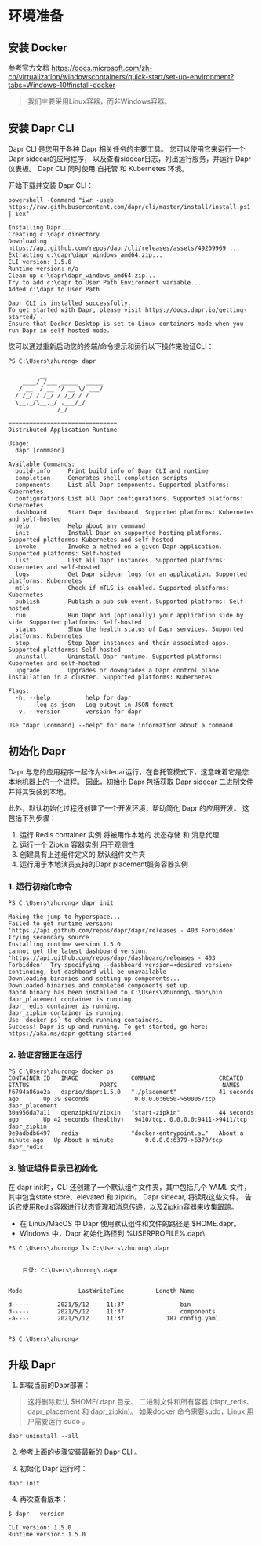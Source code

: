 # 环境准备

## 安装 Docker

参考官方文档 https://docs.microsoft.com/zh-cn/virtualization/windowscontainers/quick-start/set-up-environment?tabs=Windows-10#install-docker

> 我们主要采用Linux容器，而非Windows容器。

## 安装 Dapr CLI

Dapr CLI 是您用于各种 Dapr 相关任务的主要工具。 您可以使用它来运行一个Dapr sidecar的应用程序， 以及查看sidecar日志，列出运行服务，并运行 Dapr 仪表板。 Dapr CLI 同时使用 自托管 和 Kubernetes 环境。

开始下载并安装 Dapr CLI：
```shell
powershell -Command "iwr -useb https://raw.githubusercontent.com/dapr/cli/master/install/install.ps1 | iex"
```

```shell
Installing Dapr...
Creating c:\dapr directory
Downloading https://api.github.com/repos/dapr/cli/releases/assets/49209969 ...
Extracting c:\dapr\dapr_windows_amd64.zip...
CLI version: 1.5.0
Runtime version: n/a
Clean up c:\dapr\dapr_windows_amd64.zip...
Try to add c:\dapr to User Path Environment variable...
Added c:\dapr to User Path 

Dapr CLI is installed successfully.
To get started with Dapr, please visit https://docs.dapr.io/getting-started/ .
Ensure that Docker Desktop is set to Linux containers mode when you run Dapr in self hosted mode.
```

您可以通过重新启动您的终端/命令提示和运行以下操作来验证CLI：
```shell
PS C:\Users\zhurong> dapr

         __
    ____/ /___ _____  _____
   / __  / __ '/ __ \/ ___/
  / /_/ / /_/ / /_/ / /
  \__,_/\__,_/ .___/_/
              /_/

===============================
Distributed Application Runtime

Usage:
  dapr [command]

Available Commands:
  build-info     Print build info of Dapr CLI and runtime
  completion     Generates shell completion scripts
  components     List all Dapr components. Supported platforms: Kubernetes
  configurations List all Dapr configurations. Supported platforms: Kubernetes
  dashboard      Start Dapr dashboard. Supported platforms: Kubernetes and self-hosted
  help           Help about any command
  init           Install Dapr on supported hosting platforms. Supported platforms: Kubernetes and self-hosted
  invoke         Invoke a method on a given Dapr application. Supported platforms: Self-hosted
  list           List all Dapr instances. Supported platforms: Kubernetes and self-hosted
  logs           Get Dapr sidecar logs for an application. Supported platforms: Kubernetes
  mtls           Check if mTLS is enabled. Supported platforms: Kubernetes
  publish        Publish a pub-sub event. Supported platforms: Self-hosted
  run            Run Dapr and (optionally) your application side by side. Supported platforms: Self-hosted
  status         Show the health status of Dapr services. Supported platforms: Kubernetes
  stop           Stop Dapr instances and their associated apps. Supported platforms: Self-hosted
  uninstall      Uninstall Dapr runtime. Supported platforms: Kubernetes and self-hosted
  upgrade        Upgrades or downgrades a Dapr control plane installation in a cluster. Supported platforms: Kubernetes

Flags:
  -h, --help          help for dapr
      --log-as-json   Log output in JSON format
  -v, --version       version for dapr

Use "dapr [command] --help" for more information about a command.
```

## 初始化 Dapr

Dapr 与您的应用程序一起作为sidecar运行，在自托管模式下，这意味着它是您本地机器上的一个进程。 因此，初始化 Dapr 包括获取 Dapr sidecar 二进制文件并将其安装到本地。

此外，默认初始化过程还创建了一个开发环境，帮助简化 Dapr 的应用开发。 这包括下列步骤：

1. 运行 Redis container 实例 将被用作本地的 状态存储 和 消息代理
1. 运行一个 Zipkin 容器实例 用于观测性
1. 创建具有上述组件定义的 默认组件文件夹
1. 运行用于本地演员支持的Dapr placement服务容器实例

### 1. 运行初始化命令

```shell
PS C:\Users\zhurong> dapr init

Making the jump to hyperspace...
Failed to get runtime version: 'https://api.github.com/repos/dapr/dapr/releases - 403 Forbidden'. Trying secondary source
Installing runtime version 1.5.0
cannot get the latest dashboard version: 'https://api.github.com/repos/dapr/dashboard/releases - 403 Forbidden'. Try specifying --dashboard-version=<desired_version>
continuing, but dashboard will be unavailable
Downloading binaries and setting up components...
Downloaded binaries and completed components set up.
daprd binary has been installed to C:\Users\zhurong\.dapr\bin.
dapr_placement container is running.
dapr_redis container is running.
dapr_zipkin container is running.
Use `docker ps` to check running containers.
Success! Dapr is up and running. To get started, go here: https://aka.ms/dapr-getting-started
```

### 2. 验证容器正在运行

```
PS C:\Users\zhurong> docker ps
CONTAINER ID   IMAGE               COMMAND                  CREATED              STATUS                    PORTS                              NAMES
f6794a86ae2a   daprio/dapr:1.5.0   "./placement"            41 seconds ago       Up 39 seconds             0.0.0.0:6050->50005/tcp            dapr_placement
30a956da7a11   openzipkin/zipkin   "start-zipkin"           44 seconds ago       Up 42 seconds (healthy)   9410/tcp, 0.0.0.0:9411->9411/tcp   dapr_zipkin
9e9adbdb6497   redis               "docker-entrypoint.s…"   About a minute ago   Up About a minute         0.0.0.0:6379->6379/tcp             dapr_redis
```

### 3. 验证组件目录已初始化

在 dapr init时，CLI 还创建了一个默认组件文件夹，其中包括几个 YAML 文件，其中包含state store、elevated 和 zipkin。 Dapr sidecar, 将读取这些文件。 告诉它使用Redis容器进行状态管理和消息传递，以及Zipkin容器来收集跟踪。

* 在 Linux/MacOS 中 Dapr 使用默认组件和文件的路径是 $HOME.dapr。
* Windows 中，Dapr 初始化路径到 %USERPROFILE%\.dapr\

```shell
PS C:\Users\zhurong> ls C:\Users\zhurong\.dapr


    目录: C:\Users\zhurong\.dapr


Mode                LastWriteTime         Length Name
----                -------------         ------ ----
d-----        2021/5/12     11:37                bin
d-----        2021/5/12     11:37                components
-a----        2021/5/12     11:37            187 config.yaml


PS C:\Users\zhurong>
```

## 升级 Dapr

1. 卸载当前的Dapr部署：

> 这将删除默认 $HOME/.dapr 目录、 二进制文件和所有容器 (dapr_redis、 dapr_placement 和 dapr_zipkin)。 如果docker 命令需要sudo，Linux 用户需要运行 sudo 。

```
dapr uninstall --all
```

2. 参考上面的步骤安装最新的 Dapr CLI 。

3. 初始化 Dapr 运行时：
```
dapr init
```

4. 再次查看版本：
```
$ dapr --version

CLI version: 1.5.0
Runtime version: 1.5.0
```

